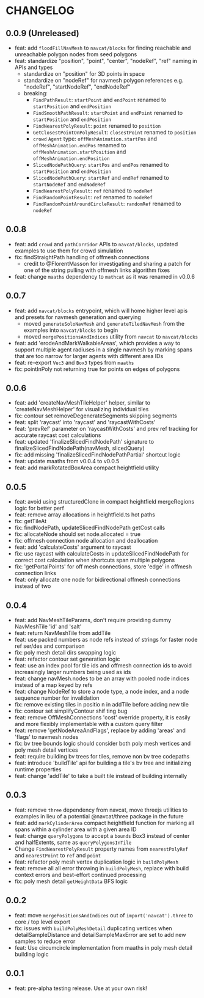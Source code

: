 # CHANGELOG

## 0.0.9 (Unreleased)

- feat: add `floodFillNavMesh` to `navcat/blocks` for finding reachable and unreachable polygon nodes from seed polygons
- feat: standardize "position", "point", "center", "nodeRef", "ref" naming in APIs and types
  - standardize on "position" for 3D points in space
  - standardize on "nodeRef" for navmesh polygon references e.g. "nodeRef", "startNodeRef", "endNodeRef"
  - breaking:
    - `FindPathResult`: `startPoint` and `endPoint` renamed to `startPosition` and `endPosition`
    - `FindSmoothPathResult`: `startPoint` and `endPoint` renamed to `startPosition` and `endPosition`
    - `FindNearestPolyResult`: `point` renamed to `position`
    - `GetClosestPointOnPolyResult`: `closestPoint` renamed to `position`
    - `crowd` `Agent` type: `offMeshAnimation.startPos` and `offMeshAnimation.endPos` renamed to `offMeshAnimation.startPosition` and `offMeshAnimation.endPosition`
    - `SlicedNodePathQuery`: `startPos` and `endPos` renamed to `startPosition` and `endPosition`
    - `SlicedNodePathQuery`: `startRef` and `endRef` renamed to `startNodeRef` and `endNodeRef`
    - `FindNearestPolyResult`: `ref` renamed to `nodeRef`
    - `FindRandomPointResult`: `ref` renamed to `nodeRef`
    - `FindRandomPointAroundCircleResult`: `randomRef` renamed to `nodeRef`

## 0.0.8

- feat: add `crowd` and `pathCorridor` APIs to `navcat/blocks`, updated examples to use them for crowd simulation
- fix: findStraightPath handling of offmesh connections
  - credit to @FlorentMasson for investigating and sharing a patch for one of the string pulling with offmesh links algorithm fixes
- feat: change `maaths` dependency to `mathcat` as it was renamed in v0.0.6

## 0.0.7

- feat: add `navcat/blocks` entrypoint, which will home higher level apis and presets for navmesh generation and querying
  - moved `generateSoloNavMesh` and `generateTiledNavMesh` from the examples into `navcat/blocks` to begin
  - moved `mergePositionsAndIndices` utility from `navcat` to `navcat/blocks`
- feat: add 'erodeAndMarkWalkableAreas', which provides a way to support multiple agent radiuses in a single navmesh by marking spans that are too narrow for larger agents with different area IDs
- feat: re-export `Vec3` and `Box3` types from `maaths`
- fix: pointInPoly not returning true for points on edges of polygons

## 0.0.6

- feat: add 'createNavMeshTileHelper' helper, similar to 'createNavMeshHelper' for visualizing individual tiles
- fix: contour set removeDegenerateSegments skipping segments
- feat: split 'raycast' into 'raycast' and 'raycastWithCosts'
- feat: 'prevRef' parameter on 'raycastWithCosts' and prev ref tracking for accurate raycast cost calculations
- feat: updated 'finalizeSlicedFindNodePath' signature to finalizeSlicedFindNodePath(navMesh, slicedQuery)
- fix: add missing 'finalizeSlicedFindNodePathPartial' shortcut logic
- feat: update maaths from v0.0.4 to v0.0.5
- feat: add markRotatedBoxArea compact heightfield utility

## 0.0.5

- feat: avoid using structuredClone in compact heightfield mergeRegions logic for better perf 
- feat: remove array allocations in heightfield.ts hot paths
- fix: getTileAt
- fix: findNodePath, updateSlicedFindNodePath getCost calls
- fix: allocateNode should set node.allocated = true
- fix: offmesh connection node allocation and deallocation
- feat: add 'calculateCosts' argument to raycast
- fix: use raycast with calculateCosts in updateSlicedFindNodePath for correct cost calculation when shortcuts span multiple polygons
- fix: 'getPortalPoints' for off mesh connections, store 'edge' in offmesh connection links
- feat: only allocate one node for bidirectional offmesh connections instead of two

## 0.0.4

- feat: add NavMeshTileParams, don't require providing dummy NavMeshTile 'id' and 'salt'
- feat: return NavMeshTile from addTile
- feat: use packed numbers as node refs instead of strings for faster node ref ser/des and comparison
- fix: poly mesh detail dirs swapping logic
- feat: refactor contour set generation logic
- feat: use an index pool for tile ids and offmesh connection ids to avoid increasingly larger numbers being used as ids
- feat: change navMesh.nodes to be an array with pooled node indices instead of a map keyed by refs
- feat: change NodeRef to store a node type, a node index, and a node sequence number for invalidation
- fix: remove existing tiles in positio
n in addTile before adding new tile
- fix: contour set simplifyContour shif
ting bug
- feat: remove OffMeshConnections 'cost' override property, it is easily and more flexibly implementable with a custom query filter
- feat: remove 'getNodeAreaAndFlags', replace by adding 'areas' and 'flags' to navmesh.nodes
- fix: bv tree bounds logic should consider both poly mesh vertices and poly mesh detail vertices
- feat: require building bv trees for tiles, remove non bv tree codepaths
- feat: introduce 'buildTile' api for building a tile's bv tree and initializing runtime properties
- feat: change 'addTile' to take a built tile instead of building internally

## 0.0.3

- feat: remove `three` dependency from navcat, move threejs utilities to examples in lieu of a potential @navcat/three package in the future
- feat: add `markCylinderArea` compact heightfield function for marking all spans within a cylinder area with a given area ID
- feat: change `queryPolygons` to accept a `bounds` Box3 instead of center and halfExtents, same as `queryPolygonsInTile`
- Change `FindNearestPolyResult` property names from `nearestPolyRef` and `nearestPoint` to `ref` and `point`
- feat: refactor poly mesh vertex duplication logic in `buildPolyMesh`
- feat: remove all all error throwing in `buildPolyMesh`, replace with build context errors and best-effort continued processing
- fix: poly mesh detail `getHeightData` BFS logic

## 0.0.2

- feat: move `mergePositionsAndIndices` out of `import('navcat').three` to core / top level export
- fix: issues with `buildPolyMeshDetail` duplicating vertices when detailSampleDistance and detailSampleMaxError are set to add new samples to reduce error
- feat: Use circumcircle implementation from maaths in poly mesh detail building logic

## 0.0.1

- feat: pre-alpha testing release. Use at your own risk!
